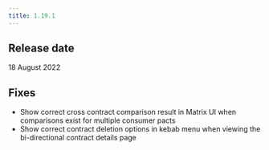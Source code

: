 ```yaml
---
title: 1.19.1
---
```


## Release date

18 August 2022

## Fixes

* Show correct cross contract comparison result in Matrix UI when comparisons exist for multiple consumer pacts
* Show correct contract deletion options in kebab menu when viewing the bi-directional contract details page